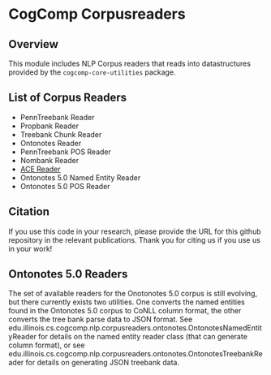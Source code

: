 # CogComp Corpusreaders

## Overview

This module includes NLP Corpus readers that reads into datastructures
provided by the `cogcomp-core-utilities` package.

## List of Corpus Readers
  - PennTreebank Reader
  - Propbank Reader
  - Treebank Chunk Reader
  - Ontonotes Reader
  - PennTreebank POS Reader
  - Nombank Reader
  - [ACE Reader](doc/ACEReader.md) 
  - Ontonotes 5.0 Named Entity Reader
  - Ontonotes 5.0 POS Reader

## Citation

If you use this code in your research, please provide the URL for this github repository in the relevant publications.
Thank you for citing us if you use us in your work! 

## Ontonotes 5.0 Readers

The set of available readers for the Onotonotes 5.0 corpus is still evolving, but there currently exists two utilities.
One converts the named entities found in the Ontonotes 5.0 corpus to CoNLL column format, the other converts the 
tree bank parse data to JSON format. See edu.illinois.cs.cogcomp.nlp.corpusreaders.ontonotes.OntonotesNamedEntityReader
for details on the named entity reader class (that can generate column format), or see
edu.illinois.cs.cogcomp.nlp.corpusreaders.ontonotes.OntonotesTreebankReader for details on generating JSON treebank 
data. 
